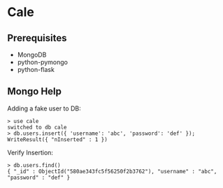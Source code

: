 # Cale

## Prerequisites

- MongoDB
- python-pymongo
- python-flask

## Mongo Help

Adding a fake user to DB:

```
> use cale
switched to db cale
> db.users.insert({ 'username': 'abc', 'password': 'def' });
WriteResult({ "nInserted" : 1 })
```

Verify Insertion:

```
> db.users.find()
{ "_id" : ObjectId("580ae343fc5f56250f2b3762"), "username" : "abc", "password" : "def" }
```
